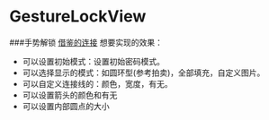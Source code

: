 # GestureLockView
###手势解锁
[借鉴的连接](http://blog.csdn.net/lmj623565791/article/details/36236113)
想要实现的效果：<br>
  * 可以设置初始模式：设置初始密码模式。
  * 可以选择显示的模式：如圆环型(参考拍卖)，全部填充，自定义图片。
  * 可以自定义连接线的：颜色，宽度，有无。
  * 可以设置箭头的颜色和有无
  * 可以设置内部圆点的大小
